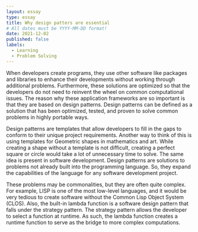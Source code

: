 ```yaml
---
layout: essay
type: essay
title: Why design patters are essential
# All dates must be YYYY-MM-DD format!
date: 2021-12-02
published: false
labels:
  - Learning
  - Problem Solving
---
```

	
  
When developers create programs, they use other software like packages and libraries to enhance their developments without working through additional problems. Furthermore, these solutions are optimized so that the developers do not need to reinvent the wheel on common computational issues. The reason why these application frameworks are so important is that they are based on design patterns. Design patterns can be defined as a solution that has been optimized, tested, and proven to solve common problems in highly portable ways. 

Design patterns are templates that allow developers to fill in the gaps to conform to their unique project requirements. Another way to think of this is using templates for Geometric shapes in mathematics and art. While creating a shape without a template is not difficult, creating a perfect square or circle would take a lot of unnecessary time to solve. The same idea is present in software development. Design patterns are solutions to problems not already built into the programming language. So, they expand the capabilities of the language for any software development project.

These problems may be commonalities, but they are often quite complex. For example, LISP is one of the most low-level languages, and it would be very tedious to create software without the Common Lisp Object System (CLOS). Also, the built-in lambda function is a software design pattern that falls under the strategy pattern. The strategy pattern allows the developer to select a function at runtime. As such, the lambda function creates a runtime function to serve as the bridge to more complex computations.
